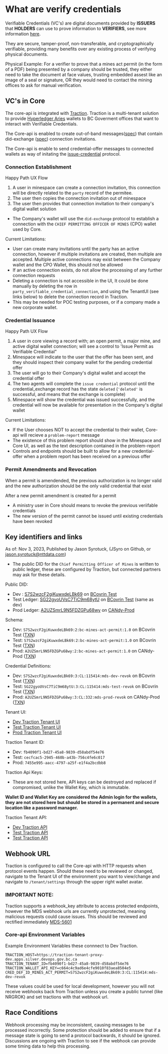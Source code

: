 # What are verify credentials

Verifiable Credentials (VC's) are digital documents provided by **ISSUERS** that **HOLDERS** can use to prove information to **VERIFIERS**, see more information [here](https://digital.gov.bc.ca/digital-trust/about/what-are-digital-credentials/).

They are secure, tamper-proof, non-transferable, and cryptographically verifiable, providing many benefits over any existing process of verifying physical documents.

Physical Example: For a verifier to prove that a mines act permit (in the form of a PDF) being presented by a company should be trusted, they either need to take the document at face values, trusting embedded assest like an image of a seal or signature, OR they would need to contact the mining offices to ask for manual verification.

## VC's in Core

The core-api is integrated with [Traction](https://github.com/bcgov/traction). Traction is a multi-tenant solution to provide [Hyperledger Aries](https://www.hyperledger.org/projects/aries) wallets to BC Goverment offices that want to interact with Verifiable Credentials.

The Core-api is enabled to create out-of-band messages([spec](https://github.com/hyperledger/aries-rfcs/tree/main/features/0434-outofband#messages.README.md)) that contain did-exchange ([spec](https://github.com/hyperledger/aries-rfcs/blob/main/features/0023-did-exchange/README.md)) connection invitations.

The Core-api is enable to send credential-offer messages to connected wallets as way of initating the [issue-credential](https://github.com/hyperledger/aries-rfcs/tree/main/features/0036-issue-credential) protocol.

### Connection Establishment

Happy Path UX Flow

1. A user in minespace can create a connection invitation, this connection will be directly related to the `party` record of the permitee.
1. The user then copies the connection invitation out of minespace
1. The user then provides that connection invitation to their company's digital wallet solution

- The Company's wallet will use the `did-exchange` protocol to establish a connection with the `CHIEF PERMITTING OFFICER OF MINES` (CPO) wallet used by Core.

Current Limitations:

- User can create many invitations until the party has an active connection, however if multiple invitations are created, then multiple are accepted. Multiple active connections may exist between the Company wallet and the CPO Wallet, this should not be allowed
- If an active connection exists, do not allow the processing of any further connection requests
- Deleting a connection is not accessible in the UI, It could be done manually by deleting the row in `party_verifiable_credential_connection`, and using the TenantUI (see links below) to delete the connection record in Traction.
- This may be needed for POC testing purposes, or if a company made a new corporate wallet.

### Credential Issuance

Happy Path UX Flow

1. A user in core viewing a record with; an open permit, a major mine, and active digital wallet connection; will see a control to 'Issue Permit as Verifiable Credential"
1. Minespace will indicate to the user that the offer has been sent, and they should inspect their company wallet for the pending credential offer
1. The user will go to their Company's digital wallet and accept the credential offer
1. The two agents will complete the `issue credential` protocol until the credential_exchange record has the state `deleted` (`'deleted'` is successful, and means that the exchange is complete)
1. Minespace will show the credential was issued successfully, and the credential will now be available for presentation in the Company's digital wallet

Current Limitations:

- If the User chooses NOT to accept the credential to their wallet, Core-api will recieve a `problem-report` message
- The existence of this problem report should show in the Minespace and Core UI, as well as the text description contained in the problem-report
- Controls and endpoints should be built to allow for a new credential-offer when a problem report has been received on a previous offer

### Permit Amendments and Revocation

When a permit is amendended, the previous authorization is no longer valid and the new authorization should be the only valid credential that exist

After a new permit amendment is created for a permit

- A ministry user in Core should means to revoke the previous veriifable credentials
- The new version of the permit cannot be issued until existing credentials have been revoked

## Key identifiers and links

As of: Nov 3, 2023, Published by Jason Syrotuck, (JSyro on Github, or jason.syrotuck@nttdata.com)

- The public DID for the `Chief Permitting Officer of Mines` is written to public ledger, these are configured by Traction, but connected partners may ask for these details.

Public DID:

- Dev : [S7S2wzcF2giKuwxdeLBk69](http://test.bcovrin.vonx.io/browse/domain?page=1&query=S7S2wzcF2giKuwxdeLBk69&txn_type=1) on [BCovrin Test](http://test.bcovrin.vonx.io/)
- Test Ledger: [SG22gyoUVsC7TiC9m68ytU](http://test.bcovrin.vonx.io/browse/domain?page=1&query=SG22gyoUVsC7TiC9m68ytU&txn_type=1) on [BCovrin Test](http://test.bcovrin.vonx.io/) (same as dev)
- Prod Ledger: [A2UZSmrL9N5FDZGPu68wy](https://candyscan.idlab.org/tx/CANDY_PROD/domain/321) on [CANdy-Prod](https://candyscan.idlab.org/home/CANDY_DEV)

Schema:

- Dev: `S7S2wzcF2giKuwxdeLBk69:2:bc-mines-act-permit:1.0` on BCovrin Test ([TXN](http://test.bcovrin.vonx.io/))
- Test: `S7S2wzcF2giKuwxdeLBk69:2:bc-mines-act-permit:1.0` on BCovrin Test ([TXN](http://test.bcovrin.vonx.io/))
- Prod: `A2UZSmrL9N5FDZGPu68wy:2:bc-mines-act-permit:1.0` on CANdy-Prod ([TXN](https://candyscan.idlab.org/tx/CANDY_PROD/domain/332))

Credential Definitions:

- Dev: `S7S2wzcF2giKuwxdeLBk69:3:CL:115414:mds-dev-revok` on BCovrin Test ([TXN](http://test.bcovrin.vonx.io/))
- Test: `SG22gyoUVsC7TiC9m68ytU:3:CL:115414:mds-test-revok` on BCovrin Test ([TXN](http://test.bcovrin.vonx.io/))
- Prod: `A2UZSmrL9N5FDZGPu68wy:3:CL:332:mds-prod-revok` on CANdy-Prod ([TXN](https://candyscan.idlab.org/txs/CANDY_PROD/domain?page=1&pageSize=50&filterTxNames=[]&sortFromRecent=true&search=A2UZSmrL9N5FDZGPu68wy:3:CL:332:mds-prod-revok))

Tenant UI:

- [Dev Traction Tenant UI](https://traction-tenant-ui-dev.apps.silver.devops.gov.bc.ca/)
- [Test Traction Tenant UI](https://traction-tenant-ui-test.apps.silver.devops.gov.bc.ca/)
- [Prod Traction Tenant UI](https://traction-tenant-ui-prod.apps.silver.devops.gov.bc.ca/)

Traction Tenant ID:

- Dev: `fb4090f1-bd27-45a8-9839-d58abdf54e76`
- Test: `cecfcac5-2945-460b-a43b-756c4fe6c017`
- Prod: `7455e995-aacc-4797-a25f-e1f4a2bcdbb8`

Traction Api Keys:

- These are not stored here, API keys can be destroyed and replaced if compromised, unlike the Wallet Key, which is immutable.

**Wallet ID and Wallet Key are considered the Admin login for the wallets, they are not stored here but should be stored in a permanent and secure location like a password manager.**

Traction Tenant API:

- [Dev Traction API](https://traction-tenant-proxy-dev.apps.silver.devops.gov.bc.ca/api/doc)
- [Test Traction API](https://traction-tenant-proxy-test.apps.silver.devops.gov.bc.ca/api/doc)
- [Test Traction API](https://traction-tenant-proxy-prod.apps.silver.devops.gov.bc.ca/api/doc)

## Webhook URL

Traction is configured to call the Core-api with HTTP requests when protocol events happen. Should these need to be reviewed or changed, navigate to the Tenant UI of the environment you want to view/change and navigate to `/tenant/settings` through the upper right wallet avatar.

### IMPORTANT NOTE:

Traction supports a webhook_key attribute to access protected endpoints, however the MDS webhook urls are currently unprotected, meaning malicious requests could cause issues. This should be reviewed and rectified immediately [MDS-5601](https://bcmines.atlassian.net/browse/MDS-5601)

### Core-api Environment Variables

Example Environment Variables these connnect to Dev Traction.

```
TRACTION_HOST=https://traction-tenant-proxy-dev.apps.silver.devops.gov.bc.ca
TRACTION_TENANT_ID=fb4090f1-bd27-45a8-9839-d58abdf54e76
TRACTION_WALLET_API_KEY=c664c4c9ad6e4cfe9010f83aea8504e5
CRED_DEF_ID_MINES_ACT_PERMIT=S7S2wzcF2giKuwxdeLBk69:3:CL:115414:mds-dev-revok
```

These values could be used for local development, however you will not receive webhooks back from Traction unless you create a public tunnel (like NRGROK) and set tractions with that webhook url.

## Race Conditions

Webhook processing may be inconsistent, causing messages to be processed incorrectly. Some protection should be added to ensure that if a message state is going to send a protocol backwards, it should be ignored. Discussions are ongoing with Traction to see if the webhook can provide some timing data to help this processing.
